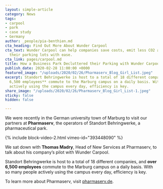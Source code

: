 ```yaml
---
layout: simple-article
category: News
tags:
- carpool
- park
- case study
- Germany
author: _people/pia-benthien.md
cta_heading: Find Out More About Wunder Carpool
cta_text: Wunder Carpool can help companies save costs, emit less CO2 and declutter
  their parking lots with ease.
cta_link: pages/carpool.md
title: How a Business Park Decluttered their Parking with Wunder Carpool
publish_date: 2020-02-28 11:00:00 +0000
featured_image: "/uploads/2020/02/26/Pharmaserv_Blog_Girl_List.jpeg"
excerpt: Standort Behringwerke is host to a total of 18 different companies, and **over
  6,500 employees** commute to the Marburg campus on a daily basis. With so many people
  actively using the campus every day, efficiency is key.
share_image: "/uploads/2020/02/26/Pharmaserv_Blog_Girl_List-1.jpeg"
sticky: false
hidden: false

---
```

We were recently in the German university town of Marburg to visit our partners at **Pharmaserv**, the operators of Standort Behringwerke, a pharmaceutical park.

{% include block-video-2.html vimeo-id="393448090" %}

We sat down with **Thomas Madry**, Head of New Services at Pharmaserv, to talk about his company’s pilot with Wunder Carpool.

Standort Behringwerke is host to a total of 18 different companies, and **over 6,500 employees** commute to the Marburg campus on a daily basis. With so many people actively using the campus every day, efficiency is key.

To learn more about Pharmaserv, visit [pharmaserv.de](https://www.pharmaserv.de/). 